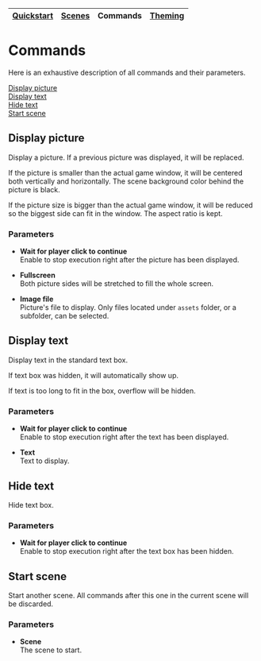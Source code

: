 | [Quickstart](quickstart.md) | [Scenes](scenes.md) | Commands | [Theming](theming.md)
| --- | --- | --- | --- |

# Commands

Here is an exhaustive description of all commands and their parameters.

[Display picture](#display-picture)  
[Display text](#display-text)  
[Hide text](#hide-text)  
[Start scene](#start-scene)  

## Display picture

Display a picture. If a previous picture was displayed, it will be replaced.

If the picture is smaller than the actual game window, it will be centered both 
vertically and horizontally. The scene background color behind the picture is black.

If the picture size is bigger than the actual game window, it will be reduced so
the biggest side can fit in the window. The aspect ratio is kept.

### Parameters

- **Wait for player click to continue**  
Enable to stop execution right after the picture has been displayed.

- **Fullscreen**  
Both picture sides will be stretched to fill the whole screen.

- **Image file**  
Picture's file to display. Only files located under `assets` folder, or a subfolder, can be selected. 

## Display text

Display text in the standard text box.

If text box was hidden, it will automatically show up. 

If text is too long to fit in the box, overflow will be hidden. 

### Parameters

- **Wait for player click to continue**  
Enable to stop execution right after the text has been displayed.

- **Text**  
Text to display.

## Hide text

Hide text box.

### Parameters

- **Wait for player click to continue**  
Enable to stop execution right after the text box has been hidden.

## Start scene

Start another scene. All commands after this one in the current scene will be discarded.

### Parameters

- **Scene**  
The scene to start.
